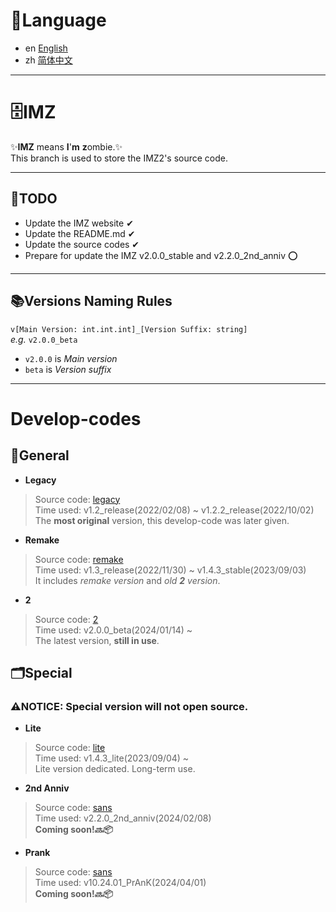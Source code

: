 # 📔Language
- en [English](README.md)
- zh [简体中文](README-zh.md)

---
# 🗄IMZ
✨**IMZ** means **I**\'**m** **z**ombie.✨  
This branch is used to store the IMZ2's source code.  
  
---
## 📝TODO
- Update the IMZ website	✔
- Update the README.md	✔
- Update the source codes	✔  
- Prepare for update the IMZ v2.0.0\_stable and v2.2.0\_2nd\_anniv	⭕
  
---
## 📚Versions Naming Rules
`v[Main Version: int.int.int]_[Version Suffix: string]`  
*e.g.* `v2.0.0_beta`  
- `v2.0.0` is *Main version*
- `beta` is *Version suffix*
  
---
# Develop-codes
## 📁General
- **Legacy**  
>Source code: [legacy](https://github.com/XiaozhiSans/IMZ/tree/legacy)  
>Time used: v1.2\_release\(2022/02/08\) ~ v1.2.2\_release\(2022/10/02\)  
>The **most original** version, this develop-code was later given.  
  
- **Remake**  
>Source code: [remake](https://github.com/XiaozhiSans/IMZ/tree/remake)  
>Time used: v1.3\_release\(2022/11/30\) ~ v1.4.3\_stable\(2023/09/03\)  
>It includes *remake version* and *old **2** version*.  
  
- **2**  
>Source code: [2](https://github.com/XiaozhiSans/IMZ/tree/main)  
>Time used: v2.0.0\_beta\(2024/01/14\) ~  
>The latest version, **still in use**.  
  
## 🗂Special
### ⚠️NOTICE: Special version will not open source.
- **Lite**  
>Source code: [lite](https://github.com/XiaozhiSans/IMZ/tree/lite)  
>Time used: v1.4.3\_lite\(2023/09/04\) ~  
>Lite version dedicated. Long-term use.  
  
- **2nd Anniv**  
>Source code: [sans](https://github.com/XiaozhiSans/IMZ/tree/sans)  
>Time used: v2.2.0\_2nd\_anniv\(2024/02/08\)  
>**Coming soon!🔜📦**  
  
- **Prank**  
>Source code: [sans](https://github.com/XiaozhiSans/IMZ/tree/sans)  
>Time used: v10.24.01\_PrAnK\(2024/04/01\)  
>**Coming soon!🔜📦**  
